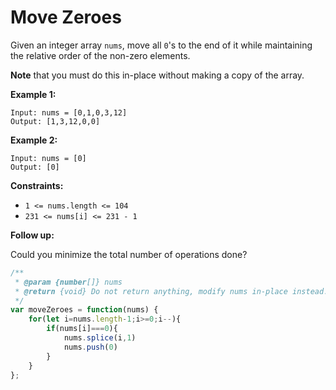# Move Zeroes

Given an integer array `nums`, move all `0`'s to the end of it while maintaining the relative order of the non-zero elements.

**Note** that you must do this in-place without making a copy of the array.

**Example 1:**

```
Input: nums = [0,1,0,3,12]
Output: [1,3,12,0,0]

```

**Example 2:**

```
Input: nums = [0]
Output: [0]

```

**Constraints:**

- `1 <= nums.length <= 104`
- `231 <= nums[i] <= 231 - 1`

**Follow up:**

Could you minimize the total number of operations done?

```jsx
/**
 * @param {number[]} nums
 * @return {void} Do not return anything, modify nums in-place instead.
 */
var moveZeroes = function(nums) {
    for(let i=nums.length-1;i>=0;i--){
        if(nums[i]===0){
            nums.splice(i,1)
            nums.push(0)
        }
    }
};
```
